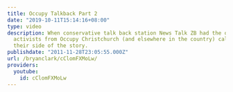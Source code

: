 ```yaml
---
title: Occupy Talkback Part 2
date: "2019-10-11T15:14:16+08:00"
type: video
description: When conservative talk back station News Talk ZB had the occupy movement
  activists from Occupy Christchurch (and elsewhere in the country) called up to tell
  their side of the story.
publishdate: "2011-11-28T23:05:55.000Z"
url: /bryanclark/cClomFXMoLw/
providers:
  youtube:
    id: cClomFXMoLw
---
```

